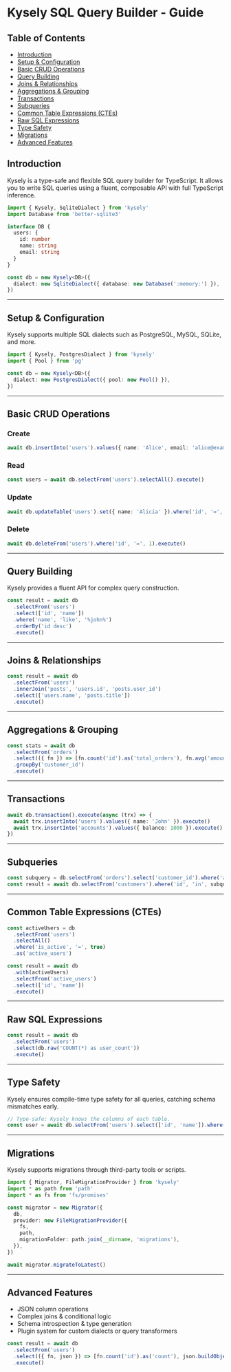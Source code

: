 # Kysely SQL Query Builder - Guide

## Table of Contents

- [Introduction](#introduction)
- [Setup & Configuration](#setup--configuration)
- [Basic CRUD Operations](#basic-crud-operations)
- [Query Building](#query-building)
- [Joins & Relationships](#joins--relationships)
- [Aggregations & Grouping](#aggregations--grouping)
- [Transactions](#transactions)
- [Subqueries](#subqueries)
- [Common Table Expressions (CTEs)](#common-table-expressions-ctes)
- [Raw SQL Expressions](#raw-sql-expressions)
- [Type Safety](#type-safety)
- [Migrations](#migrations)
- [Advanced Features](#advanced-features)

## Introduction
Kysely is a type-safe and flexible SQL query builder for TypeScript. It allows you to write SQL queries using a fluent, composable API with full TypeScript inference.

```typescript
import { Kysely, SqliteDialect } from 'kysely'
import Database from 'better-sqlite3'

interface DB {
  users: {
    id: number
    name: string
    email: string
  }
}

const db = new Kysely<DB>({
  dialect: new SqliteDialect({ database: new Database(':memory:') }),
})
```

---

## Setup & Configuration
Kysely supports multiple SQL dialects such as PostgreSQL, MySQL, SQLite, and more.

```typescript
import { Kysely, PostgresDialect } from 'kysely'
import { Pool } from 'pg'

const db = new Kysely<DB>({
  dialect: new PostgresDialect({ pool: new Pool() }),
})
```

---

## Basic CRUD Operations

### Create
```typescript
await db.insertInto('users').values({ name: 'Alice', email: 'alice@example.com' }).execute()
```

### Read
```typescript
const users = await db.selectFrom('users').selectAll().execute()
```

### Update
```typescript
await db.updateTable('users').set({ name: 'Alicia' }).where('id', '=', 1).execute()
```

### Delete
```typescript
await db.deleteFrom('users').where('id', '=', 1).execute()
```

---

## Query Building
Kysely provides a fluent API for complex query construction.

```typescript
const result = await db
  .selectFrom('users')
  .select(['id', 'name'])
  .where('name', 'like', '%john%')
  .orderBy('id desc')
  .execute()
```

---

## Joins & Relationships

```typescript
const result = await db
  .selectFrom('users')
  .innerJoin('posts', 'users.id', 'posts.user_id')
  .select(['users.name', 'posts.title'])
  .execute()
```

---

## Aggregations & Grouping

```typescript
const stats = await db
  .selectFrom('orders')
  .select(({ fn }) => [fn.count('id').as('total_orders'), fn.avg('amount').as('avg_amount')])
  .groupBy('customer_id')
  .execute()
```

---

## Transactions

```typescript
await db.transaction().execute(async (trx) => {
  await trx.insertInto('users').values({ name: 'John' }).execute()
  await trx.insertInto('accounts').values({ balance: 1000 }).execute()
})
```

---

## Subqueries

```typescript
const subquery = db.selectFrom('orders').select('customer_id').where('amount', '>', 500)
const result = await db.selectFrom('customers').where('id', 'in', subquery).execute()
```

---

## Common Table Expressions (CTEs)

```typescript
const activeUsers = db
  .selectFrom('users')
  .selectAll()
  .where('is_active', '=', true)
  .as('active_users')

const result = await db
  .with(activeUsers)
  .selectFrom('active_users')
  .select(['id', 'name'])
  .execute()
```

---

## Raw SQL Expressions

```typescript
const result = await db
  .selectFrom('users')
  .select(db.raw('COUNT(*) as user_count'))
  .execute()
```

---

## Type Safety
Kysely ensures compile-time type safety for all queries, catching schema mismatches early.

```typescript
// Type-safe: Kysely knows the columns of each table.
const user = await db.selectFrom('users').select(['id', 'name']).where('id', '=', 1).executeTakeFirst()
```

---

## Migrations

Kysely supports migrations through third-party tools or scripts.

```typescript
import { Migrator, FileMigrationProvider } from 'kysely'
import * as path from 'path'
import * as fs from 'fs/promises'

const migrator = new Migrator({
  db,
  provider: new FileMigrationProvider({
    fs,
    path,
    migrationFolder: path.join(__dirname, 'migrations'),
  }),
})

await migrator.migrateToLatest()
```

---

## Advanced Features
- JSON column operations
- Complex joins & conditional logic
- Schema introspection & type generation
- Plugin system for custom dialects or query transformers

```typescript
const result = await db
  .selectFrom('users')
  .select(({ fn, json }) => [fn.count('id').as('count'), json.buildObject({ id: 'users.id' }).as('meta')])
  .execute()
```
